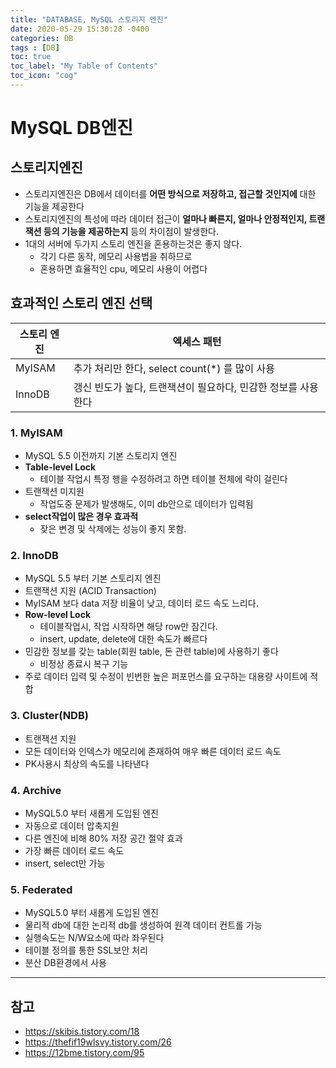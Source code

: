 ```yaml
---
title: "DATABASE, MySQL 스토리지 엔진"
date: 2020-05-29 15:30:28 -0400
categories: DB
tags : [DB]
toc: true
toc_label: "My Table of Contents"
toc_icon: "cog"
---
```

# MySQL DB엔진

## 스토리지엔진
- 스토리지엔진은 DB에서 데이터를 __어떤 방식으로 저장하고, 접근할 것인지에__ 대한 기능을 제공한다
- 스토리지엔진의 특성에 따라 데이터 접근이 __얼마나 빠른지, 얼마나 안정적인지, 트랜잭션 등의 기능을 제공하는지__ 등의 차이점이 발생한다.
- 1대의 서버에 두가지 스토리 엔진을 혼용하는것은 좋지 않다.
	- 각기 다른 동작, 메모리 사용법을 취하므로
	- 혼용하면 효율적인 cpu, 메모리 사용이 어렵다

## 효과적인 스토리 엔진 선택

| 스토리 엔진 | 엑세스 패턴 |
|--|--|
|MyISAM | 추가 처리만 한다, select count(*) 를 많이 사용|
|InnoDB| 갱신 빈도가 높다, 트랜잭션이 필요하다, 민감한 정보를 사용한다|


### 1. MyISAM
- MySQL 5.5 이전까지 기본 스토리지 엔진
- __Table-level Lock__
	- 테이블 작업시 특정 행을 수정하려고 하면 테이블 전체에 락이 걸린다
- 트랜잭션 미지원
	- 작업도중 문제가 발생해도, 이미 db안으로 데이터가 입력됨
- __select작업이 많은 경우 효과적__
	- 잦은 변경 및 삭제에는 성능이 좋지 못함.

### 2. InnoDB
- MySQL 5.5 부터 기본 스토리지 엔진
- 트랜잭션 지원 (ACID Transaction)
- MyISAM 보다 data 저장 비율이 낮고, 데이터 로드 속도 느리다.
- __Row-level Lock__
	- 테이블작업시, 작업 시작하면 해당 row만 잠긴다.
	- insert, update, delete에 대한 속도가 빠르다
- 민감한 정보를 갖는 table(회원 table, 돈 관련 table)에 사용하기 좋다
	- 비정상 종료시 복구 기능
- 주로 데이터 입력 및 수정이 빈번한 높은 퍼포먼스를 요구하는 대용량 사이트에 적합


### 3. Cluster(NDB)
- 트랜잭션 지원
- 모든 데이터와 인덱스가 메모리에 존재하여 매우 빠른 데이터 로드 속도
- PK사용시 최상의 속도를 나타낸다

### 4. Archive
- MySQL5.0 부터 새롭게 도입된 엔진
- 자동으로 데이터 압축지원
- 다른 엔진에 비해 80% 저장 공간 절약 효과
- 가장 빠른 데이터 로드 속도
- insert, select만 가능

### 5. Federated
- MySQL5.0 부터 새롭게 도입된 엔진
- 물리적 db에 대한 논리적 db를 생성하여 원격 데이터 컨트롤 가능
- 실행속도는 N/W요소에 따라 좌우된다
- 테이블 정의를 통한 SSL보안 처리
- 분산 DB환경에서 사용


---
## 참고

- <https://skibis.tistory.com/18>
- <https://thefif19wlsvy.tistory.com/26>
- <https://12bme.tistory.com/95>
